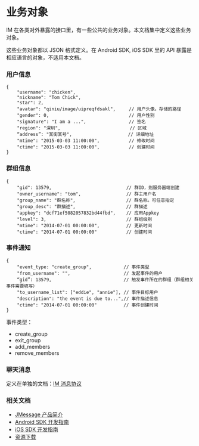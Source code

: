 # 业务对象

IM 在各类对外暴露的接口里，有一些公共的业务对象。本文档集中定义这些业务对象。

这些业务对象都以 JSON 格式定义。在 Android SDK, iOS SDK 里的 API 暴露是相应语言的对象，不适用本文档。

### 用户信息

```
{
    "username": "chicken",
    "nickname": "Tom Chick",
    "star": 2,
    "avatar": "qiniu/image/uipreqfdsakl",     // 用户头像。存储的路径
    "gender": 0,                              // 用户性别
    "signature": "I am a ...",                // 签名
    "region": "深圳",                          // 区域
    “address”: "某街某号",                     // 详细地址
    "mtime": "2015-03-03 11:00:00",           // 修改时间
    "ctime": "2015-03-03 11:00:00",           // 创建时间
}
```

### 群组信息

```
{
    "gid": 13579,                            // 群ID，则服务器端创建
    "owner_username": "tom",                 // 群主用户名
    "group_name": "群名称",                   // 群名称。可任意指定
    "group_desc": "群描述",                   // 群描述
    "appkey": "dcf71ef5082057832bd44fbd",    // 应用Appkey
    "level": 3,                              // 群组级别
    "mtime": "2014-07-01 00:00:00",          // 更新时间
    "ctime": "2014-07-01 00:00:00"           // 创建时间
```

### 事件通知

```
{
    "event_type: "create_group",            // 事件类型
    "from_username": "",                    // 发起事件的用户
    “gid”: 13579,                           // 触发事件所在的群组（群组相关事件需要填写）
    "to_username_list": ["eddie", "annie"], // 事件目标用户
    "description": "the event is due to...",// 事件描述信息
    "ctime": "2014-07-01 00:00:00"          // 事件创建时间
}
```

事件类型：

- create_group
- exit_group
- add_members
- remove_members

### 聊天消息

定义在单独的文档：[IM 消息协议](../advanced/im_message_protocol/)


### 相关文档

+ [JMessage 产品简介](../guideline/jmessage_guide/)
+ [Android SDK 开发指南](../client/im_sdk_android/)
+ [iOS SDK 开发指南](../client/im_sdk_ios/)
+ [资源下载](https://docs.jiguang.cn/jmessage/resources/)


